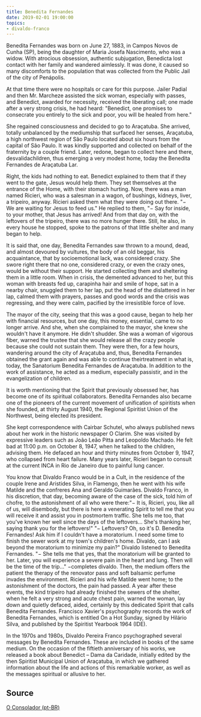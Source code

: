 ```yaml
---
title: Benedita Fernandes
date: 2019-02-01 19:00:00
topics:
- divaldo-franco
---
```


Benedita Fernandes was born on June 27, 1883, in Campos Novos de Cunha (SP),
being the daughter of Maria Josefa Nascimento, who was a widow. With atrocious
obsession, authentic subjugation, Benedicta lost contact with her family and
wandered aimlessly. It was done, it caused so many discomforts to the population
that was collected from the Public Jail of the city of Penápolis. 

At that time there were no hospitals or care for this purpose. Jailer Padial and
then Mr. Marcheze assisted the sick woman, especially with passes, and Benedict,
awarded for necessity, received the liberating call; one made after a very
strong crisis, he had heard: "Benedict, one promises to consecrate you entirely
to the sick and poor, you will be healed from here."

She regained consciousness and decided to go to Araçatuba. She arrived, totally
unbalanced by the mediumship that surfaced her senses, Araçatuba, a high
northwest region of São Paulo located about six hours from the capital of São
Paulo. It was kindly supported and collected on behalf of the fraternity by a
couple friend. Later, redone, began to collect here and there,
desvalidachildren, thus emerging a very modest home, today the Benedita
Fernandes de Araçatuba Lar.

Right, the kids had nothing to eat. Benedict explained to them that if they went
to the gate, Jesus would help them. They set themselves at the entrance of the
Home, with their stomach hurting. Now, there was a man named Ricieri, who was a
salesman in a wagon, of bushings, kidneys, liver, a tripeiro, anyway. Ricieri
asked them what they were doing out there. "− We are waiting for Jesus to feed
us." He replied to them, "− Say for inside, to your mother, that Jesus has
arrived! And from that day on, with the leftovers of the tripeiro, there was no
more hunger there. Still, he also, in every house he stopped, spoke to the
patrons of that little shelter and many began to help.

It is said that, one day, Benedita Fernandes saw thrown to a mound, dead, and
almost devoured by vultures, the body of an old beggar, his acquaintance, that
by socioemotional lack, was considered crazy. She swore right there that no one,
considered crazy, or even the crazy ones, would be without their support. He
started collecting them and sheltering them in a little room. When in crisis,
the demented advanced to her, but this woman with breasts fed up, carapinha hair
and smile of hope, sat in a nearby chair, snuggled them to her lap, put the head
of the dislattered in her lap, calmed them with prayers, passes and good words
and the crisis was regressing, and they were calm, pacified by the irresistible
force of love.

The mayor of the city, seeing that this was a good cause, began to help her with
financial resources, but one day, this money, essential, came to no longer
arrive. And she, when she complained to the mayor, she knew she wouldn't have it
anymore. He didn't shudder. She was a woman of vigorous fiber, warned the
trustee that she would release all the crazy people because she could not
sustain them. They were then, for a few hours, wandering around the city of
Araçatuba and, thus, Benedita Fernandes obtained the grant again and was able to
continue theirtreatment in what is, today, the Sanatorium Benedita Fernandes de
Araçatuba. In addition to the work of assistance, he acted as a medium,
especially passistir, and in the evangelization of children.

It is worth mentioning that the Spirit that previously obsessed her, has become
one of its spiritual collaborators.  Benedita Fernandes also became one of the
pioneers of the current movement of unification of spiritists when she founded,
at thirty August 1940, the Regional Spiritist Union of the Northwest, being
elected its president.

She kept correspondence with Cairbar Schutel, who always published news about
her work in the historic newspaper O Clarim. She was visited by expressive
leaders such as João Leão Pitta and Leopoldo Machado. He felt bad at 11:00 p.m.
on October 8, 1947, when he talked to the children, advising them. He defaced an
hour and thirty minutes from October 9, 1947, who collapsed from heart failure.
Many years later, Ricieri began to consult at the current INCA in Rio de Janeiro
due to painful lung cancer.

You know that Divaldo Franco would be in a Cult, in the residence of the couple
Irene and Aristides Silva, in Flamengo, then he went with his wife Matilde and
the confreres Ana and Geraldo Guimarães. Divaldo Franco, in his discretion, that
day, becoming aware of the case of the sick, told him of chofre, to the
astonishment of all who were there:"− It is, Ricieri, you, like all of us, will
disembody, but there is here a venerating Spirit to tell me that you will
receive it and assist you in postmortem traffic. She tells me too, that you've
known her well since the days of the leftovers... She's thanking her, saying
thank you for the leftovers!" "− Leftovers? Oh, so it's D. Benedita Fernandes!
Ask him if I couldn't have a moratorium. I need some time to finish the sewer
work at my town's children's home. Divaldo, can I ask beyond the moratorium to
minimize my pain?" Divaldo listened to Benedita Fernandes. "− She tells me that
yes, that the moratorium will be granted to her. Later, you will experience a
severe pain in the heart and lung. Then will be the time of the trip..."
−completes divaldo. Then, the medium offers the patient the therapy of the
renovator pass and soft balsamic perfume invades the environment. Ricieri and
his wife Matilde went home; to the astonishment of the doctors, the pain had
passed. A year after these events, the kind tripeiro had already finished the
sewers of the shelter, when he felt a very strong and acute chest pain, warned
the woman, lay down and quietly defaced, aided, certainly by this dedicated
Spirit that calls Benedita Fernandes. Francisco Xavier's psychography records
the work of Benedita Fernandes, which is entitled On a Hot Sunday, signed by
Hilário Silva, and published by the Spiritist Yearbook 1964 (IDE).

In the 1970s and 1980s, Divaldo Pereira Franco psychographed several messages by
Benedita Fernandes. These are included in books of the same medium. On the
occasion of the fiftieth anniversary of his works, we released a book about
Benedict – Dama da Caridade, initially edited by the then Spiritist Municipal
Union of Araçatuba, in which we gathered information about the life and actions
of this remarkable worker, as well as the messages spiritual or allusive to her. 

## Source
[O Consolador (pt-BR)](http://www.oconsolador.com.br/linkfixo/biografias/beneditafernandes.html)



